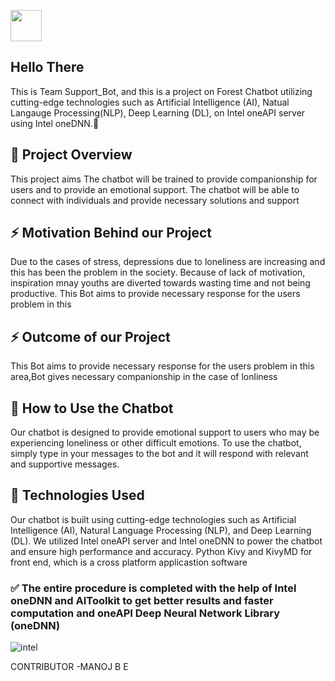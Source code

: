  <img src="https://img.freepik.com/free-vector/hacker-operating-laptop-cartoon-icon-illustration-technology-icon-concept-isolated-flat-cartoon-style_138676-2387.jpg?w=826&t=st=1679050803~exp=1679051403~hmac=eeff49229f8423ceb44d8fb2b0c7ba1fd8752bfe7801b67da63f810c0c1ecc53" height="50px"> <h2> Hello There</h2>

This is Team Support_Bot, and this is a project on Forest Chatbot utilizing cutting-edge technologies such as Artificial Intelligence (AI), Natual Langauge Processing(NLP), Deep Learning (DL), on Intel oneAPI server using Intel oneDNN.👨

## 👯 Project Overview

This project aims The chatbot will be trained to provide companionship for users and
to provide an emotional support. The chatbot will be able to connect with individuals and provide necessary solutions and support

## ⚡ Motivation Behind our Project

Due to the cases of stress, depressions due to loneliness are increasing and this has been the problem in the society. Because of lack of motivation, inspiration mnay youths are diverted towards wasting time and not being productive. This Bot aims to provide necessary response for the users problem in this

## ⚡ Outcome of our Project

This Bot aims to provide necessary response for the users problem in this area,Bot gives necessary companionship in the case of lonliness

## 🤖 How to Use the Chatbot

Our chatbot is designed to provide emotional support to users who may be experiencing loneliness or other difficult emotions. To use the chatbot, simply type in your messages to the bot and it will respond with relevant and supportive messages.

## 🚀 Technologies Used

Our chatbot is built using cutting-edge technologies such as Artificial Intelligence (AI), Natural Language Processing (NLP), and Deep Learning (DL). We utilized Intel oneAPI server and Intel oneDNN to power the chatbot and ensure high performance and accuracy. Python Kivy and KivyMD for front end, which is a cross platform applicastion software

### ✅ The entire procedure is completed with the help of Intel oneDNN and AIToolkit to get better results and faster computation and oneAPI Deep Neural Network Library (oneDNN)

![intel](https://user-images.githubusercontent.com/72274851/218504609-585bcebe-5101-4477-bdd2-3a1ba13a64a8.png)

CONTRIBUTOR
-MANOJ B E
